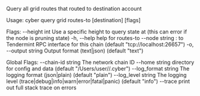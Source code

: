 Query all grid routes that routed to destination account

Usage:
  cyber query grid routes-to [destination] [flags]

Flags:
      --height int      Use a specific height to query state at (this can error if the node is pruning state)
  -h, --help            help for routes-to
      --node string     <host>:<port> to Tendermint RPC interface for this chain (default "tcp://localhost:26657")
  -o, --output string   Output format (text|json) (default "text")

Global Flags:
      --chain-id string     The network chain ID
      --home string         directory for config and data (default "/Users/user//.cyber")
      --log_format string   The logging format (json|plain) (default "plain")
      --log_level string    The logging level (trace|debug|info|warn|error|fatal|panic) (default "info")
      --trace               print out full stack trace on errors
